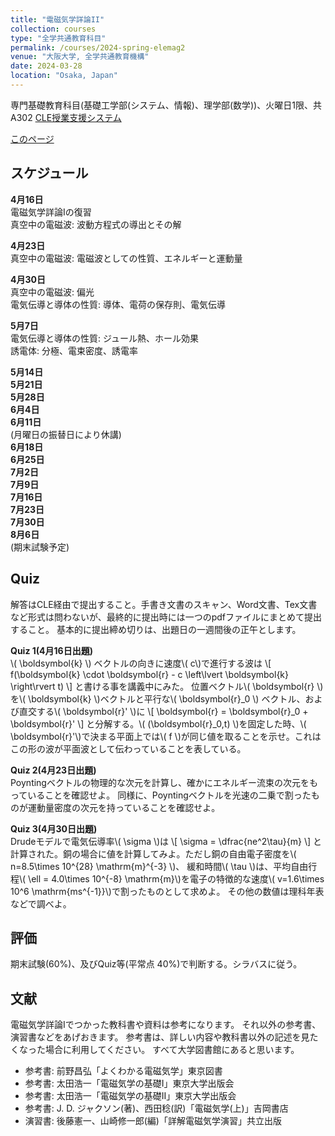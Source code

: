 ```yaml
---
title: "電磁気学詳論II"
collection: courses
type: "全学共通教育科目"
permalink: /courses/2024-spring-elemag2
venue: "大阪大学, 全学共通教育機構"
date: 2024-03-28
location: "Osaka, Japan"
---
```


専門基礎教育科目(基礎工学部(システム、情報)、理学部(数学))、火曜日1限、共A302
[CLE授業支援システム](https://www.cle.osaka-u.ac.jp/ultra/courses/_196998_1/outline)

[このページ](https://stsykw.github.io/courses/2024-spring-elemag2)


スケジュール
----------
**4月16日**  
電磁気学詳論Iの復習  
真空中の電磁波: 波動方程式の導出とその解  

**4月23日**  
真空中の電磁波: 電磁波としての性質、エネルギーと運動量  

**4月30日**  
真空中の電磁波: 偏光  
電気伝導と導体の性質: 導体、電荷の保存則、電気伝導  

**5月7日**  
電気伝導と導体の性質: ジュール熱、ホール効果  
誘電体: 分極、電束密度、誘電率  

**5月14日**  
**5月21日**  
**5月28日**  
**6月4日**  
**6月11日**  
(月曜日の振替日により休講)  
**6月18日**  
**6月25日**  
**7月2日**  
**7月9日**  
**7月16日**  
**7月23日**  
**7月30日**  
**8月6日**  
(期末試験予定)  



Quiz
----

解答はCLE経由で提出すること。手書き文書のスキャン、Word文書、Tex文書など形式は問わないが、最終的に提出時には一つのpdfファイルにまとめて提出すること。
基本的に提出締め切りは、出題日の一週間後の正午とします。

**Quiz 1(4月16日出題)**  
\\( \boldsymbol{k} \\) ベクトルの向きに速度\\( c\\)で進行する波は
\\[
  f(\boldsymbol{k} \cdot \boldsymbol{r} - c \left\lvert \boldsymbol{k} \right\rvert t)
\\]
と書ける事を講義中にみた。
位置ベクトル\\( \boldsymbol{r} \\)を\\( \boldsymbol{k} \\)ベクトルと平行な\\( \boldsymbol{r}_0 \\) ベクトル、および直交する\\( \boldsymbol{r}' \\)に
\\[ 
  \boldsymbol{r} = \boldsymbol{r}_0 + \boldsymbol{r}' 
\\]
と分解する。\\( (\boldsymbol{r}_0,t) \\)を固定した時、\\( \boldsymbol{r}'\\)で決まる平面上では\\( f \\)が同じ値を取ることを示せ。これはこの形の波が平面波として伝わっていることを表している。

**Quiz 2(4月23日出題)**  
Poyntingベクトルの物理的な次元を計算し、確かにエネルギー流束の次元をもっていることを確認せよ。
同様に、Poyntingベクトルを光速の二乗で割ったものが運動量密度の次元を持っていることを確認せよ。

**Quiz 3(4月30日出題)**  
Drudeモデルで電気伝導率\\( \sigma \\)は
\\[
  \sigma = \dfrac{ne^2\tau}{m}
\\]
と計算された。銅の場合に値を計算してみよ。ただし銅の自由電子密度を\\( n=8.5\times 10^{28} \mathrm{m}^{-3} \\)、
緩和時間\\( \tau \\)は、平均自由行程\\( \ell = 4.0\times 10^{-8} \mathrm{m}\\)を電子の特徴的な速度\\( v=1.6\times 10^6 \mathrm{ms^{-1}}\\)で割ったものとして求めよ。
その他の数値は理科年表などで調べよ。


評価
-----
期末試験(60%)、及びQuiz等(平常点 40%)で判断する。シラバスに従う。


文献
-----
電磁気学詳論Iでつかった教科書や資料は参考になります。
それ以外の参考書、演習書などをあげおきます。
参考書は、詳しい内容や教科書以外の記述を見たくなった場合に利用してください。
すべて大学図書館にあると思います。
* 参考書: 前野昌弘「よくわかる電磁気学」東京図書
* 参考書: 太田浩一「電磁気学の基礎I」東京大学出版会
* 参考書: 太田浩一「電磁気学の基礎II」東京大学出版会
* 参考書: J. D. ジャクソン(著)、西田稔(訳)「電磁気学(上)」吉岡書店
* 演習書: 後藤憲一、山崎修一郎(編)「詳解電磁気学演習」共立出版
